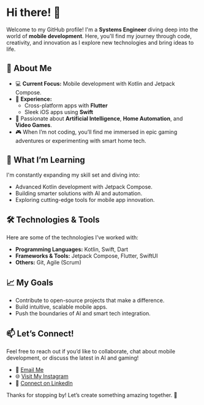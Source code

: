 # Hi there! 👋

Welcome to my GitHub profile! I'm a **Systems Engineer** diving deep into the world of **mobile development**. Here, you'll find my journey through code, creativity, and innovation as I explore new technologies and bring ideas to life.

## 🚀 About Me

- 💻 **Current Focus:** Mobile development with Kotlin and Jetpack Compose.
- 🌟 **Experience:**
  - Cross-platform apps with **Flutter**
  - Sleek iOS apps using **Swift**
- 🤖 Passionate about **Artificial Intelligence**, **Home Automation**, and **Video Games**.
- 🎮 When I’m not coding, you’ll find me immersed in epic gaming adventures or experimenting with smart home tech.

## 🌱 What I’m Learning

I'm constantly expanding my skill set and diving into:
- Advanced Kotlin development with Jetpack Compose.
- Building smarter solutions with AI and automation.
- Exploring cutting-edge tools for mobile app innovation.

## 🛠️ Technologies & Tools

Here are some of the technologies I’ve worked with:

- **Programming Languages:** Kotlin, Swift, Dart
- **Frameworks & Tools:** Jetpack Compose, Flutter, SwiftUI
- **Others:** Git, Agile (Scrum)

## 📈 My Goals

- Contribute to open-source projects that make a difference.
- Build intuitive, scalable mobile apps.
- Push the boundaries of AI and smart tech integration.

## 📫 Let’s Connect!

Feel free to reach out if you’d like to collaborate, chat about mobile development, or discuss the latest in AI and gaming!

- 💌 [Email Me](mailto:jeanquejadatoro@gmail.com)
- 🌐 [Visit My Instagram](https://your-portfolio.com](https://www.instagram.com/jeancarlos.quejadatoro?igsh=aWJwaWZucDY4d2ti))
- 💼 [Connect on LinkedIn](https://linkedin.com/in/your-linkedin-profile](https://www.linkedin.com/in/jean-carlos-quejada-toro-3b16831b6?utm_source=share&utm_campaign=share_via&utm_content=profile&utm_medium=android_app))

Thanks for stopping by! Let’s create something amazing together. 🚀

